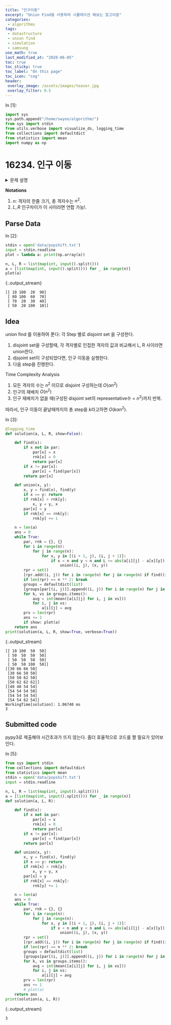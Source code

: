 ```yaml
---
title: "인구이동"
excerpt: "Union Find을 사용하여 시뮬레이션 해보는 알고리즘"
categories:
 - algorithms
tags:
 - datastructure
 - union find
 - simulation
 - samsung
use_math: true
last_modified_at: "2020-06-05"
toc: true
toc_sticky: true
toc_label: "On this page"
toc_icon: "cog"
header:
 overlay_image: /assets/images/teaser.jpg
 overlay_filter: 0.5
---
```


<div class="prompt input_prompt">
In&nbsp;[1]:
</div>

<div class="input_area" markdown="1">

```python
import sys
sys.path.append("/home/swyoo/algorithm/")
from sys import stdin
from utils.verbose import visualize_ds, logging_time
from collections import defaultdict
from statistics import mean
import numpy as np
```

</div>

# 16234. 인구 이동

<details> 
    <summary> 문제 설명 </summary>
        인구 이동은 다음과 같이 진행되고, 
        더 이상 아래 방법에 의해 인구 이동이 없을 때까지 지속된다. 
    <ol> 
        <li> 국경선을 공유하는 두 나라의 인구 차이가 L명 이상, R명 이하라면, <br>
            두 나라가 공유하는 국경선을 오늘 하루동안 연다. </li>
        <li> 위의 조건에 의해 열어야하는 국경선이 모두 열렸다면, 인구 이동을 시작한다. </li>
        <li> 국경선이 열려있어 인접한 칸만을 이용해 이동할 수 있으면, 그 나라를 오늘 하루 동안은 연합이라고 한다. </li>
        <li> 연합을 이루고 있는 각 칸의 인구수는 <br>
            (연합의 인구수) / (연합을 이루고 있는 칸의 개수)가 된다. 편의상 소수점은 버린다. </li>
        <li> 연합을 해체하고, 모든 국경선을 닫는다.</li>
    </ol> 
</details>


**Notations**
1. $n$: 격자의 한줄 크기, 총 격자수는 $n^2$.
2. $L, R$ 인구차이가 이 사이라면 연합 가능!.

## Parse Data

<div class="prompt input_prompt">
In&nbsp;[2]:
</div>

<div class="input_area" markdown="1">

```python
stdin = open('data/popshift.txt')
input = stdin.readline
plot = lambda a: print(np.array(a))

n, L, R = list(map(int, input().split()))
a = [list(map(int, input().split())) for _ in range(n)]
plot(a)
```

</div>

{:.output_stream}

```
[[ 10 100  20  90]
 [ 80 100  60  70]
 [ 70  20  30  40]
 [ 50  20 100  10]]

```

## Idea

union find 를 이용하여 푼다: 각 Step 별로 disjoint set 을 구성한다. <br>
1. disjoint set을 구성할때, 각 격자별로 인접한 격자의 값과 비교해서 L, R 사이라면 union한다. <br>
2. djsjoint set이 구성되었다면, 인구 이동을 실행한다. <br>
3. 다음 step을 진행한다.

Time Complexity Analysis

1. 모든 격자의 수는 $n^2$ 이므로 disjoint 구성하는데 $O(\alpha n^2)$
2. 인구의 재배치 $O(n^2)$
3. 인구 재배치가 없을 때(구성된 disjoint set의 representative수 = $n^2$)까지 반복. 

따라서, 인구 이동이 끝날때까지의 총 step을 $k$라고하면 $O(k \alpha n^2)$.



<div class="prompt input_prompt">
In&nbsp;[3]:
</div>

<div class="input_area" markdown="1">

```python
@logging_time
def solution(a, L, R, show=False):

    def find(x):
        if x not in par:
            par[x] = x
            rnk[x] = 0
            return par[x]
        if x != par[x]:
            par[x] = find(par[x])
        return par[x]

    def union(x, y):
        x, y = find(x), find(y)
        if x == y: return
        if rnk[x] > rnk[y]:
            x, y = y, x
        par[x] = y
        if rnk[x] == rnk[y]:
            rnk[y] += 1

    n = len(a)
    ans = 0
    while True:
        par, rnk = {}, {}
        for i in range(n):
            for j in range(n):
                for x, y in [(i + 1, j), (i, j + 1)]:
                    if x < n and y < n and L <= abs(a[i][j] - a[x][y]) <= R:
                        union((i, j), (x, y))
        rpr = set()
        [rpr.add((i, j)) for i in range(n) for j in range(n) if find((i, j)) == (i, j)]
        if len(rpr) == n ** 2: break
        groups = defaultdict(list)
        [groups[par[(i, j)]].append((i, j)) for i in range(n) for j in range(n) if par[(i, j)] in rpr]
        for k, vs in groups.items():
            avg = int(mean([a[i][j] for i, j in vs]))
            for i, j in vs:
                a[i][j] = avg
        prv = len(rpr)
        ans += 1
        if show: plot(a)
    return ans
print(solution(a, L, R, show=True, verbose=True))
```

</div>

{:.output_stream}

```
[[ 10 100  50  50]
 [ 50  50  50  50]
 [ 50  50  50  50]
 [ 50  50 100  50]]
[[30 66 66 50]
 [30 66 50 50]
 [50 50 62 50]
 [50 62 62 62]]
[[48 48 54 54]
 [54 54 54 50]
 [54 54 54 54]
 [54 54 62 54]]
WorkingTime[solution]: 1.06740 ms
3

```

## Submitted code

pypy3로 제출해야 시간초과가 뜨지 않는다. 
좀더 효율적으로 코드를 짤 필요가 있어보인다. 

<div class="prompt input_prompt">
In&nbsp;[5]:
</div>

<div class="input_area" markdown="1">

```python
from sys import stdin
from collections import defaultdict
from statistics import mean
stdin = open('data/popshift.txt')
input = stdin.readline

n, L, R = list(map(int, input().split()))
a = [list(map(int, input().split())) for _ in range(n)]
def solution(a, L, R):

    def find(x):
        if x not in par:
            par[x] = x
            rnk[x] = 0
            return par[x]
        if x != par[x]:
            par[x] = find(par[x])
        return par[x]

    def union(x, y):
        x, y = find(x), find(y)
        if x == y: return
        if rnk[x] > rnk[y]:
            x, y = y, x
        par[x] = y
        if rnk[x] == rnk[y]:
            rnk[y] += 1

    n = len(a)
    ans = 0
    while True:
        par, rnk = {}, {}
        for i in range(n):
            for j in range(n):
                for x, y in [(i + 1, j), (i, j + 1)]:
                    if x < n and y < n and L <= abs(a[i][j] - a[x][y]) <= R:
                        union((i, j), (x, y))
        rpr = set()
        [rpr.add((i, j)) for i in range(n) for j in range(n) if find((i, j)) == (i, j)]
        if len(rpr) == n ** 2: break
        groups = defaultdict(list)
        [groups[par[(i, j)]].append((i, j)) for i in range(n) for j in range(n) if par[(i, j)] in rpr]
        for k, vs in groups.items():
            avg = int(mean([a[i][j] for i, j in vs]))
            for i, j in vs:
                a[i][j] = avg
        prv = len(rpr)
        ans += 1
        # plot(a)
    return ans
print(solution(a, L, R))
```

</div>

{:.output_stream}

```
3

```
